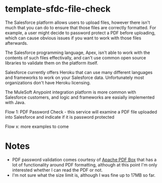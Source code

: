 # template-sfdc-file-check

The Salesforce platform allows users to upload files, however there isn't much that you can do to ensure that those files are correctly formatted. For example, a user might decide to password protect a PDF before uploading, which can cause obvious issues if you want to work with those files afterwards.

The Salesforce programming language, Apex, isn't able to work with the contents of such files effectivally, and can't use common open source libraries to validate them on the platform itself.

Salesforce currently offers Heroku that can use many different languages and frameworks to work on your Salesforce data. Unfortunately most organizations don't have Heroku licensing.

The MuleSoft Anypoint integration platform is more common with Salesforce customers, and logic and frameworks are easially implemented with Java.

Flow 1: PDF Password Check - this service will examine a PDF file uploaded into Salesforce and indicate if it is password protected

Flow x: more examples to come


# Notes

* PDF password validation comes courtesy of <A href="https://pdfbox.apache.org/">Apache PDF Box</A> that has a lot of functionality around PDF formatting, although at this point I'm only interested whether I can read the PDF or not.
* I'm not sure what the size limit is, although I was fine up to 17MB so far. 
